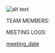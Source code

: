 ![alt text](https://github.com/SoftwareChimp/SoftwareChimp.github.io/blob/main/Chimp%20big.jpg?raw=true)

TEAM MEMBERS:

MEETING LOGS:

[meeting_date](https://github.com/JustAnotherDevFromLA/SoftwareChimp.github.io/blob/main/Meeting_Logs/Test_Log?raw=true)
